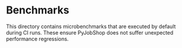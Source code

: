 # Benchmarks

This directory contains microbenchmarks that are executed by default during CI runs.
These ensure PyJobShop does not suffer unexpected performance regressions.
